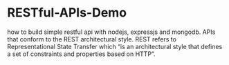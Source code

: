 # RESTful-APIs-Demo

how to build simple restful api with nodejs, expressjs and mongodb.
APIs that conform to the REST architectural style. 
REST refers to Representational State Transfer 
which “is an architectural style that defines a set of constraints and properties based on HTTP”.
